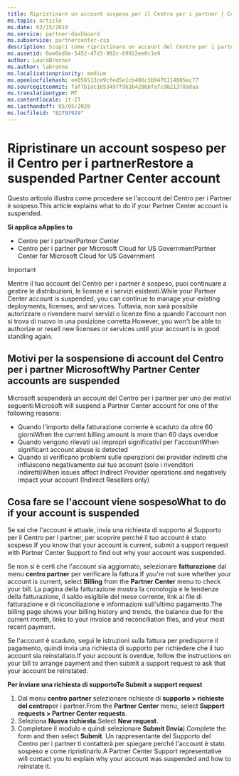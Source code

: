 ```yaml
---
title: Ripristinare un account sospeso per il Centro per i partner | Centro
ms.topic: article
ms.date: 03/15/2019
ms.service: partner-dashboard
ms.subservice: partnercenter-csp
description: Scopri come ripristinare un account del Centro per i partner sospeso, perché si verifica la sospensione e come puoi usare il tuo account durante la sospensione.
ms.assetid: 0ae6ed9e-5452-47d3-992c-69922ee0c1e9
author: LauraBrenner
ms.author: labrenne
ms.localizationpriority: medium
ms.openlocfilehash: ee056513ce9cfed5e1cb406c3b9476114005ec77
ms.sourcegitcommit: faf7b1ac1653497f963b428bbfafcd821378adaa
ms.translationtype: MT
ms.contentlocale: it-IT
ms.lasthandoff: 05/05/2020
ms.locfileid: "82797929"
---
```

# <a name="restore-a-suspended-partner-center-account"></a><span data-ttu-id="96466-103">Ripristinare un account sospeso per il Centro per i partner</span><span class="sxs-lookup"><span data-stu-id="96466-103">Restore a suspended Partner Center account</span></span>

<span data-ttu-id="96466-104">Questo articolo illustra come procedere se l'account del Centro per i Partner è sospeso.</span><span class="sxs-lookup"><span data-stu-id="96466-104">This article explains what to do if your Partner Center account is suspended.</span></span>

<span data-ttu-id="96466-105">**Si applica a**</span><span class="sxs-lookup"><span data-stu-id="96466-105">**Applies to**</span></span>

-  <span data-ttu-id="96466-106">Centro per i partner</span><span class="sxs-lookup"><span data-stu-id="96466-106">Partner Center</span></span>
-  <span data-ttu-id="96466-107">Centro per i partner per Microsoft Cloud for US Government</span><span class="sxs-lookup"><span data-stu-id="96466-107">Partner Center for Microsoft Cloud for US Government</span></span>


> [!IMPORTANT]  
> <span data-ttu-id="96466-108">Mentre il tuo account del Centro per i partner è sospeso, puoi continuare a gestire le distribuzioni, le licenze e i servizi esistenti.</span><span class="sxs-lookup"><span data-stu-id="96466-108">While your Partner Center account is suspended, you can continue to manage your existing deployments, licenses, and services.</span></span> <span data-ttu-id="96466-109">Tuttavia, non sarà possibile autorizzare o rivendere nuovi servizi o licenze fino a quando l'account non si trova di nuovo in una posizione corretta.</span><span class="sxs-lookup"><span data-stu-id="96466-109">However, you won't be able to authorize or resell new licenses or services until your account is in good standing again.</span></span>

## <a name="why-partner-center-accounts-are-suspended"></a><span data-ttu-id="96466-110">Motivi per la sospensione di account del Centro per i partner Microsoft</span><span class="sxs-lookup"><span data-stu-id="96466-110">Why Partner Center accounts are suspended</span></span>

<span data-ttu-id="96466-111">Microsoft sospenderà un account del Centro per i partner per uno dei motivi seguenti:</span><span class="sxs-lookup"><span data-stu-id="96466-111">Microsoft will suspend a Partner Center account for one of the following reasons:</span></span>

- <span data-ttu-id="96466-112">Quando l'importo della fatturazione corrente è scaduto da oltre 60 giorni</span><span class="sxs-lookup"><span data-stu-id="96466-112">When the current billing amount is more than 60 days overdue</span></span> 
- <span data-ttu-id="96466-113">Quando vengono rilevati usi impropri significativi per l'account</span><span class="sxs-lookup"><span data-stu-id="96466-113">When significant account abuse is detected</span></span>
- <span data-ttu-id="96466-114">Quando si verificano problemi sulle operazioni dei provider indiretti che influiscono negativamente sul tuo account (solo i rivenditori indiretti)</span><span class="sxs-lookup"><span data-stu-id="96466-114">When issues affect Indirect Provider operations and negatively impact your account (Indirect Resellers only)</span></span>

## <a name="what-to-do-if-your-account-is-suspended"></a><span data-ttu-id="96466-115">Cosa fare se l'account viene sospeso</span><span class="sxs-lookup"><span data-stu-id="96466-115">What to do if your account is suspended</span></span>

<span data-ttu-id="96466-116">Se sai che l'account è attuale, invia una richiesta di supporto al Supporto per il Centro per i partner, per scoprire perché il tuo account è stato sospeso.</span><span class="sxs-lookup"><span data-stu-id="96466-116">If you know that your account is current, submit a support request with Partner Center Support to find out why your account was suspended.</span></span> 

<span data-ttu-id="96466-117">Se non si è certi che l'account sia aggiornato, selezionare **fatturazione** dal menu **centro partner** per verificare la fattura.</span><span class="sxs-lookup"><span data-stu-id="96466-117">If you're not sure whether your account is current, select **Billing** from the **Partner Center** menu to check your bill.</span></span> <span data-ttu-id="96466-118">La pagina della fatturazione mostra la cronologia e le tendenze della fatturazione, il saldo esigibile del mese corrente, link ai file di fatturazione e di riconciliazione e informazioni sull'ultimo pagamento.</span><span class="sxs-lookup"><span data-stu-id="96466-118">The billing page shows your billing history and trends, the balance due for the current month, links to your invoice and reconciliation files, and your most recent payment.</span></span>

<span data-ttu-id="96466-119">Se l'account è scaduto, segui le istruzioni sulla fattura per predisporre il pagamento, quindi invia una richiesta di supporto per richiedere che il tuo account sia reinstallato.</span><span class="sxs-lookup"><span data-stu-id="96466-119">If your account is overdue, follow the instructions on your bill to arrange payment and then submit a support request to ask that your account be reinstated.</span></span> 

<span data-ttu-id="96466-120">**Per inviare una richiesta di supporto**</span><span class="sxs-lookup"><span data-stu-id="96466-120">**To Submit a support request**</span></span>

1.  <span data-ttu-id="96466-121">Dal menu **centro partner** selezionare richieste di **supporto > richieste del centro**per i partner.</span><span class="sxs-lookup"><span data-stu-id="96466-121">From the **Partner Center** menu, select **Support requests > Partner Center requests**.</span></span>
2.  <span data-ttu-id="96466-122">Seleziona **Nuova richiesta**.</span><span class="sxs-lookup"><span data-stu-id="96466-122">Select **New request**.</span></span> 
3.  <span data-ttu-id="96466-123">Completare il modulo e quindi selezionare **Submit (Invia**).</span><span class="sxs-lookup"><span data-stu-id="96466-123">Complete the form and then select **Submit**.</span></span> <span data-ttu-id="96466-124">Un rappresentante del Supporto del Centro per i partner ti contatterà per spiegare perché l'account è stato sospeso e come ripristinarlo.</span><span class="sxs-lookup"><span data-stu-id="96466-124">A Partner Center Support representative will contact you to explain why your account was suspended and how to reinstate it.</span></span>



